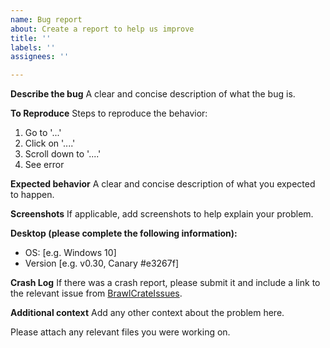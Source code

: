 ```yaml
---
name: Bug report
about: Create a report to help us improve
title: ''
labels: ''
assignees: ''

---
```


**Describe the bug**
A clear and concise description of what the bug is.

**To Reproduce**
Steps to reproduce the behavior:
1. Go to '...'
2. Click on '....'
3. Scroll down to '....'
4. See error

**Expected behavior**
A clear and concise description of what you expected to happen.

**Screenshots**
If applicable, add screenshots to help explain your problem.

**Desktop (please complete the following information):**
 - OS: [e.g. Windows 10]
 - Version [e.g. v0.30, Canary #e3267f]

**Crash Log**
If there was a crash report, please submit it and include a link to the relevant issue from [BrawlCrateIssues](https://github.com/BrawlCrate/BrawlCrateIssues/issues).

**Additional context**
Add any other context about the problem here.

Please attach any relevant files you were working on.
